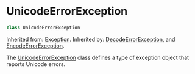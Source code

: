 # UnicodeErrorException

```c++
class UnicodeErrorException
```

Inherited from: [Exception](Exception.md).
Inherited by: [DecodeErrorException](DecodeErrorException.md), and [EncodeErrorException](EncodeErrorException.md).

The [UnicodeErrorException](UnicodeErrorException.md) class defines a type of exception object that reports Unicode errors.


